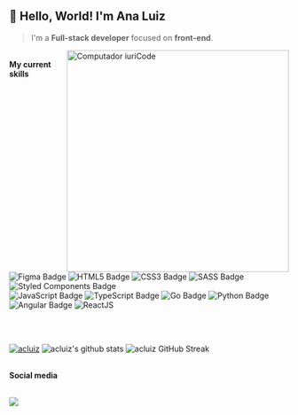 ## 👋  Hello, World! I'm Ana Luiz</strong>

>  I'm a <strong>Full-stack developer</strong> focused on <strong>front-end</strong>.

<img src="https://raw.githubusercontent.com/MicaelliMedeiros/micaellimedeiros/master/image/computer-illustration.png" min-width="400px" max-width="400px" width="400px" align="right" alt="Computador iuriCode">

<br/>
<summary><b>My current skills</b></summary>
<br/>

<div>
  <img alt="Figma Badge" src="https://img.shields.io/badge/Figma-F24E1E?style=for-the-badge&logo=figma&logoColor=white">
  <img alt="HTML5 Badge" src="https://img.shields.io/badge/HTML5-E34F26?style=for-the-badge&logo=html5&logoColor=white">
  <img alt="CSS3 Badge" src="https://img.shields.io/badge/CSS3-1572B6?style=for-the-badge&logo=css3&logoColor=white">
  <img alt="SASS Badge" src="https://img.shields.io/badge/Sass-CC6699?style=for-the-badge&logo=sass&logoColor=white">
  <img alt="Styled Components Badge" src="https://img.shields.io/badge/styled--components-DB7093?style=for-the-badge&logo=styled-components&logoColor=white">
  <br/>
  <img alt="JavaScript Badge" src="https://img.shields.io/badge/JavaScript-323330?style=for-the-badge&logo=javascript&logoColor=F7DF1E">
  <img alt="TypeScript Badge" src="https://img.shields.io/badge/TypeScript-007ACC?style=for-the-badge&logo=typescript&logoColor=white">
  <img alt="Go Badge" src="https://img.shields.io/badge/Go-00ADD8?style=for-the-badge&logo=go&logoColor=white">
  <img alt="Python Badge" src="https://img.shields.io/badge/Python-14354C?style=for-the-badge&logo=python&logoColor=white">
  <br/>
  <img alt="Angular Badge" src="https://img.shields.io/badge/Angular-DD0031?style=for-the-badge&logo=angular&logoColor=white">
  <img alt="ReactJS" src="https://img.shields.io/badge/React-20232A?style=for-the-badge&logo=react&logoColor=61DAFB" />
</div>

<br/><br/>

[![acluiz](https://github-readme-stats.vercel.app/api/top-langs/?username=acluiz&hide=html&layout=compact&theme=tokyonight)](https://github.com/acluiz/)
![acluiz's github stats](https://github-readme-stats.vercel.app/api?username=acluiz&show_icons=true&theme=tokyonight)
![acluiz GitHub Streak](https://github-readme-streak-stats.herokuapp.com/?user=acluiz&theme=tokyonight)

<br/>

<summary><b>Social media</b></summary>
<br/>
<p align="left">
<a href="https://www.linkedin.com/in/ana-luiz-6b5737168/" target="_blank" alt="Linkedin Badge">
<img src="https://img.shields.io/badge/LinkedIn-0077B5?style=for-the-badge&logo=linkedin&logoColor=white&link=https://www.linkedin.com/in/ana-luiz-6b5737168/" /></a>
